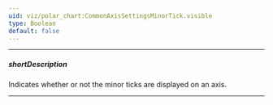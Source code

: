 ```yaml
---
uid: viz/polar_chart:CommonAxisSettingsMinorTick.visible
type: Boolean
default: false
---
```

---
##### shortDescription
Indicates whether or not the minor ticks are displayed on an axis.

---
